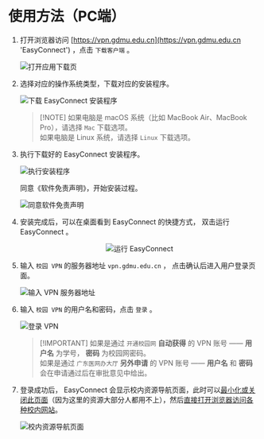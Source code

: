 # 使用方法（PC端）

1.  打开浏览器访问 [https://vpn.gdmu.edu.cn](https://vpn.gdmu.edu.cn 'EasyConnect') ，点击 `下载客户端` 。

    ![打开应用下载页](/vpn/use-on-pc/open-download-page.png '打开应用下载页')

2.  选择对应的操作系统类型，下载对应的安装程序。

    ![下载 EasyConnect 安装程序](/vpn/use-on-pc/download-installer.png '下载 EasyConnect 安装程序')

    > [!NOTE] 如果电脑是 macOS 系统（比如 MacBook Air、MacBook Pro），请选择 `Mac` 下载选项。  
    > 如果电脑是 Linux 系统，请选择 `Linux` 下载选项。

3.  执行下载好的 EasyConnect 安装程序。

    ![执行安装程序](/vpn/use-on-pc/execute-installer.png '执行安装程序')

    同意《软件免责声明》，开始安装过程。

    ![同意软件免责声明](/vpn/use-on-pc/agree-to-disclaimer.png '同意软件免责声明')

4.  安装完成后，可以在桌面看到 EasyConnect 的快捷方式， 双击运行 EasyConnect 。

    <div align="center">
        <img src="/vpn/use-on-pc/soft-icon.png" alt="运行 EasyConnect" title="运行 EasyConnect" />
    </div>

5.  输入 `校园 VPN` 的服务器地址 `vpn.gdmu.edu.cn` ， 点击确认后进入用户登录页面。

    ![输入 VPN 服务器地址](/vpn/use-on-pc/input-server-host.png '输入 VPN 服务器地址')

6.  输入 `校园 VPN` 的用户名和密码，点击 `登录` 。

    ![登录 VPN](/vpn/use-on-pc/user-login.png '登录 VPN')

    > [!IMPORTANT] 如果是通过 `开通校园网` **自动获得** 的 VPN 账号 —— **用户名** 为学号， **密码** 为校园网密码。  
    > 如果是通过 `广东医网办大厅` **另外申请** 的 VPN 账号 —— **用户名** 和 **密码** 会在申请通过后在审批意见中给出。

7.  登录成功后， EasyConnect 会显示校内资源导航页面，此时可以<u>最小化或关闭此页面</u>（因为这里的资源大部分人都用不上），然后<u>直接打开浏览器访问各种校内网站</u>。

    ![校内资源导航页面](/vpn/use-on-pc/resource-nav.png '校内资源导航页面')
